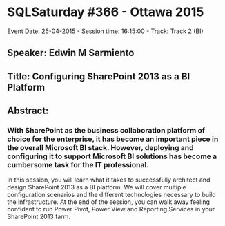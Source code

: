 # SQLSaturday #366 - Ottawa 2015
Event Date: 25-04-2015 - Session time: 16:15:00 - Track: Track 2 (BI)
## Speaker: Edwin M Sarmiento
## Title: Configuring SharePoint 2013 as a BI Platform
## Abstract:
### With SharePoint as the business collaboration platform of choice for the enterprise, it has become an important piece in the overall Microsoft BI stack. However, deploying and configuring it to support Microsoft BI solutions has become a cumbersome task for the IT professional. 

In this session, you will learn what it takes to successfully architect and design SharePoint 2013 as a BI platform. We will cover multiple configuration scenarios and the different technologies necessary to build the infrastructure. At the end of the session, you can walk away feeling confident to run Power Pivot, Power View and Reporting Services in your SharePoint 2013 farm.
